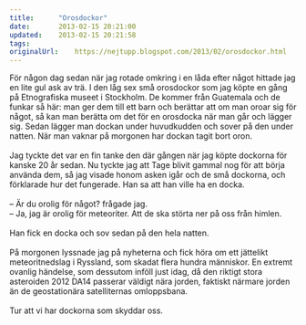 ```yaml
---
title:		"Orosdockor"
date:		2013-02-15 20:21:00
updated:	2013-02-15 20:21:58
tags: 	
originalUrl:	https://nejtupp.blogspot.com/2013/02/orosdockor.html
---
```


För någon dag sedan när jag rotade omkring i en låda efter något hittade jag en lite gul ask av trä. I den låg sex små orosdockor som jag köpte en gång på Etnografiska museet i Stockholm. De kommer från Guatemala och de funkar så här: man ger dem till ett barn och berättar att om man oroar sig för något, så kan man berätta om det för en orosdocka när man går och lägger sig. Sedan lägger man dockan under huvudkudden och sover på den under natten. När man vaknar på morgonen har dockan tagit bort oron.<br><br>Jag tyckte det var en fin tanke den där gången när jag köpte dockorna för kanske 20 år sedan. Nu tyckte jag att Tage blivit gammal nog för att börja använda dem, så jag visade honom asken igår och de små dockorna, och förklarade hur det fungerade. Han sa att han ville ha en docka.<br><br>– Är du orolig för något? frågade jag.<br>– Ja, jag är orolig för meteoriter. Att de ska störta ner på oss från himlen.<br><br>Han fick en docka och sov sedan på den hela natten.<br><br>På morgonen lyssnade jag på nyheterna och fick höra om ett jättelikt meteoritnedslag i Ryssland, som skadat flera hundra människor. En extremt ovanlig händelse, som dessutom inföll just idag, då den riktigt stora asteroiden 2012 DA14 passerar väldigt nära jorden, faktiskt närmare jorden än de geostationära satelliternas omloppsbana.<br><br>Tur att vi har dockorna som skyddar oss.
<!-- no comments on this post -->